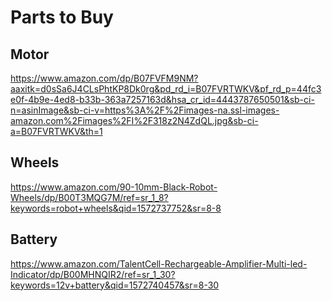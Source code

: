 # Parts to Buy
## Motor
https://www.amazon.com/dp/B07FVFM9NM?aaxitk=d0sSa6J4CLsPhtKP8Dk0rg&pd_rd_i=B07FVRTWKV&pf_rd_p=44fc3e0f-4b9e-4ed8-b33b-363a7257163d&hsa_cr_id=4443787650501&sb-ci-n=asinImage&sb-ci-v=https%3A%2F%2Fimages-na.ssl-images-amazon.com%2Fimages%2FI%2F318z2N4ZdQL.jpg&sb-ci-a=B07FVRTWKV&th=1
## Wheels
https://www.amazon.com/90-10mm-Black-Robot-Wheels/dp/B00T3MQG7M/ref=sr_1_8?keywords=robot+wheels&qid=1572737752&sr=8-8
## Battery
https://www.amazon.com/TalentCell-Rechargeable-Amplifier-Multi-led-Indicator/dp/B00MHNQIR2/ref=sr_1_30?keywords=12v+battery&qid=1572740457&sr=8-30
